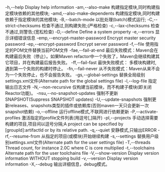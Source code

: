-h,--help                              Display help information
-am,--also-make                        构建指定模块,同时构建指定模块依赖的其他模块;
-amd,--also-make-dependents            构建指定模块,同时构建依赖于指定模块的其他模块;
-B,--batch-mode                        以批处理(batch)模式运行;
-C,--strict-checksums                  检查不通过,则构建失败;(严格检查)
-c,--lax-checksums                     检查不通过,则警告;(宽松检查)
-D,--define <arg>                      Define a system property
-e,--errors                            显示详细错误信息
-emp,--encrypt-master-password <arg>   Encrypt master security password
-ep,--encrypt-password <arg>           Encrypt server password
-f,--file <arg>                        使用指定的POM文件替换当前POM文件
-fae,--fail-at-end                     最后失败模式：Maven会在构建最后失败（停止）。如果Maven refactor中一个失败了，Maven会继续构建其它项目，并在构建最后报告失败。
-ff,--fail-fast                        最快失败模式： 多模块构建时,遇到第一个失败的构建时停止。
-fn,--fail-never                       从不失败模式：Maven从来不会为一个失败停止，也不会报告失败。
-gs,--global-settings <arg>            替换全局级别settings.xml文件(Alternate path for the global settings file)
-l,--log-file <arg>                    指定输出日志文件
-N,--non-recursive                     仅构建当前模块，而不构建子模块(即关闭Reactor功能)。
-nsu,--no-snapshot-updates             强制不更新SNAPSHOT(Suppress SNAPSHOT updates)
-U,--update-snapshots                  强制更新releases、snapshots类型的插件或依赖库(否则maven一天只会更新一次snapshot依赖)
-o,--offline                           运行offline模式,不联网进行依赖更新
-P,--activate-profiles <arg>           激活指定的profile文件列表(用逗号[,]隔开)
-pl,--projects <arg>                   手动选择需要构建的项目,项目间以逗号分隔;A project can be specified by [groupId]:artifactId or by its relative path.
-q,--quiet                             安静模式,只输出ERROR
-rf,--resume-from <arg>                从指定的项目(或模块)开始继续构建
-s,--settings <arg>                    替换用户级别settings.xml文件(Alternate path for the user settings file)
-T,--threads <arg>                     Thread count, for instance 2.0C where C is core multiplied
-t,--toolchains <arg>                  Alternate path for the user toolchains file
-V,--show-version                      Display version information WITHOUT stopping build
-v,--version                           Display version information
-X,--debug                             输出详细信息，debug模式。


